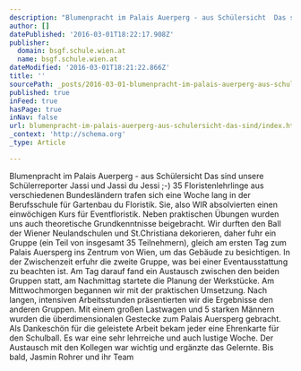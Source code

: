 ```yaml
---
description: "Blumenpracht im Palais Auerperg - aus Schülersicht  Das sind unsere Schülerreporter Jassi und Jassi du Jessi ;-) \_ 35 Floristenlehrlinge aus verschiedenen Bunde"
author: []
datePublished: '2016-03-01T18:22:17.908Z'
publisher:
  domain: bsgf.schule.wien.at
  name: bsgf.schule.wien.at
dateModified: '2016-03-01T18:21:22.866Z'
title: ''
sourcePath: _posts/2016-03-01-blumenpracht-im-palais-auerperg-aus-schulersicht-das-sind.md
published: true
inFeed: true
hasPage: true
inNav: false
url: blumenpracht-im-palais-auerperg-aus-schulersicht-das-sind/index.html
_context: 'http://schema.org'
_type: Article

---
```

Blumenpracht im Palais Auerperg - aus Schülersicht Das sind unsere Schülerreporter Jassi und Jassi du Jessi ;-)   35 Floristenlehrlinge aus verschiedenen Bundesländern trafen sich eine Woche lang in der Berufsschule für Gartenbau du Floristik. Sie, also WIR absolvierten einen einwöchigen Kurs für Eventfloristik. Neben praktischen Übungen wurden uns auch theoretische Grundkenntnisse beigebracht. Wir durften den Ball der Wiener Neulandschulen und St.Christiana dekorieren, daher fuhr ein Gruppe (ein Teil von insgesamt 35 Teilnehmern), gleich am ersten Tag zum Palais Auersperg ins Zentrum von Wien, um das Gebäude zu besichtigen. In der Zwischenzeit erfuhr die zweite Gruppe, was bei einer Eventausstattung zu beachten ist. Am Tag darauf fand ein Austausch zwischen den beiden Gruppen statt, am Nachmittag startete die Planung der Werkstücke. Am Mittwochmorgen begannen wir mit der praktischen Umsetzung. Nach langen, intensiven Arbeitsstunden präsentierten wir die Ergebnisse den anderen Gruppen. Mit einem großen Lastwagen und 5 starken Männern wurden die überdimensionalen Gestecke zum Palais Auersperg gebracht. Als Dankeschön für die geleistete Arbeit bekam jeder eine Ehrenkarte für den Schulball. Es war eine sehr lehrreiche und auch lustige Woche. Der Austausch mit den Kollegen war wichtig und ergänzte das Gelernte. Bis bald, Jasmin Rohrer und ihr Team